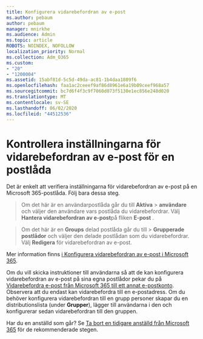 ```yaml
---
title: Konfigurera vidarebefordran av e-post
ms.author: pebaum
author: pebaum
manager: mnirkhe
ms.audience: Admin
ms.topic: article
ROBOTS: NOINDEX, NOFOLLOW
localization_priority: Normal
ms.collection: Adm_O365
ms.custom:
- "20"
- "1200004"
ms.assetid: 15abf81d-5c5d-49da-ac81-1b4daa1809f6
ms.openlocfilehash: faa1ac2ceeef9af86d8961e6a19b09ceef968a57
ms.sourcegitcommit: bc7d6f4f3c9f7060d073f5130e1ec856e248d020
ms.translationtype: MT
ms.contentlocale: sv-SE
ms.lasthandoff: 06/02/2020
ms.locfileid: "44512536"
---
```

# <a name="check-the-email-forwarding-settings-for-a-mailbox"></a>Kontrollera inställningarna för vidarebefordran av e-post för en postlåda

Det är enkelt att verifiera inställningarna för vidarebefordran av e-post på en Microsoft 365-postlåda. Följ bara dessa steg.
  
> Om det här är en användarpostlåda går du till **Aktiva** \> **användare** och väljer den användare vars postlåda du vidarebefordrar. Välj **Hantera vidarebefordran av e-post**på fliken **E-post** .

> Om det här är en **Groups** delad postlåda går du till \> **Grupperade postlådor** och väljer den delade postlådan som du vidarebefordrar. Välj **Redigera** för vidarebefordran av e-post.

Mer information finns [i Konfigurera vidarebefordran av e-post i Microsoft 365](https://docs.microsoft.com/microsoft-365/admin/email/configure-email-forwarding).
  
Om du vill skicka instruktioner till användarna så att de kan konfigurera vidarebefordran av e-post på sina egna postlådor pekar du på [Vidarebefordra e-post från Microsoft 365 till ett annat e-postkonto](https://support.office.com/article/Forward-email-from-Office-365-to-another-email-account-1ed4ee1e-74f8-4f53-a174-86b748ff6a0e). Observera att du endast kan vidarebefordra till en e-postadress. Om du behöver konfigurera vidarebefordran till en grupp personer skapar du en distributionslista (under **Grupper**), lägger till användarna i den och konfigurerar sedan vidarebefordran till den gruppen.
  
Har du en anställd som går? Se [Ta bort en tidigare anställd från Microsoft 365](https://docs.microsoft.com/microsoft-365/admin/add-users/remove-former-employee) för de rekommenderade stegen.